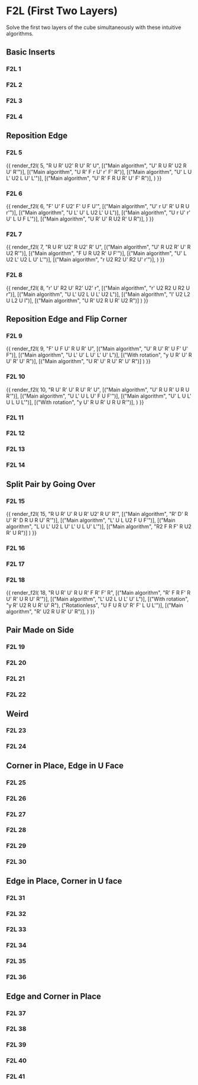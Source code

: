 # F2L (First Two Layers)

Solve the first two layers of the cube simultaneously with these intuitive algorithms.

## Basic Inserts

### F2L 1

### F2L 2

### F2L 3

### F2L 4

## Reposition Edge

### F2L 5

{{
render_f2l(
5,
"R U R' U2' R U' R' U",
[("Main algorithm", "U' R U R' U2 R U' R'")],
[("Main algorithm", "U R' F r U' r' F' R")],
[("Main algorithm", "U' L U L' U2 L U' L'")],
[("Main algorithm", "U' R' F R U R' U' F' R")],
)
}}

### F2L 6

{{
render_f2l(
6,
"F' U' F U2' F' U F U'",
[("Main algorithm", "U' r U' R' U R U r'")],
[("Main algorithm", "U L' U' L U2 L' U L")],
[("Main algorithm", "U r U' r' U' L U F L'")],
[("Main algorithm", "U R' U' R U2 R' U R")],
)
}}

### F2L 7

{{
render_f2l(
7,
"R U R' U2' R U2' R' U",
[("Main algorithm", "U' R U2 R' U' R U2 R'")],
[("Main algorithm", "F U R U2 R' U F'")],
[("Main algorithm", "U' L U2 L' U2 L U' L'")],
[("Main algorithm", "r U2 R2 U' R2 U' r'")],
)
}}

### F2L 8

{{
render_f2l(
8,
"r' U' R2 U' R2' U2' r",
[("Main algorithm", "r' U2 R2 U R2 U r")],
[("Main algorithm", "U L' U2 L U L' U2 L")],
[("Main algorithm", "l' U2 L2 U L2 U l")],
[("Main algorithm", "U R' U2 R U R' U2 R")]
)
}}

## Reposition Edge and Flip Corner

### F2L 9

{{
render_f2l(
9,
"F' U F U' R U R' U",
[("Main algorithm", "U' R U' R' U F' U' F")],
[("Main algorithm", "U L' U' L U' L' U' L")],
[("With rotation", "y U R' U' R U' R' U' R")],
[("Main algorithm", "U R' U' R U' R' U' R")]
)
}}

### F2L 10

{{
render_f2l(
10,
"R U' R' U' R U' R' U",
[("Main algorithm", "U' R U R' U R U R'")],
[("Main algorithm", "U L' U L U' F U F'")],
[("Main algorithm", "U' L U L' U L U L'")],
[("With rotation", "y U' R U R' U R U R'")],
)
}}

### F2L 11

### F2L 12

### F2L 13

### F2L 14

## Split Pair by Going Over

### F2L 15

{{
render_f2l(
15,
"R U R' U' R U R' U2' R U' R'",
[("Main algorithm", "R' D' R U' R' D R U R U' R'")],
[("Main algorithm", "L' U L U2 F U F'")],
[("Main algorithm", "L U L' U2 L U' L' U L U' L'")],
[("Main algorithm", "R2 F R F' R U2 R' U R")]
)
}}

### F2L 16

### F2L 17

### F2L 18

{{
render_f2l(
18,
"R U R' U' R U R' F R' F' R",
[("Main algorithm", "R' F R F' R U' R' U R U' R'")],
[("Main algorithm", "L' U2 L U L' U' L")],
[("With rotation", "y R' U2 R U R' U' R"), ("Rotationless", "U F U R U' R' F' L U L'")],
[("Main algorithm", "R' U2 R U R' U' R")],
)
}}

## Pair Made on Side

### F2L 19

### F2L 20

### F2L 21

### F2L 22

## Weird

### F2L 23

### F2L 24

## Corner in Place, Edge in U Face

### F2L 25

### F2L 26

### F2L 27

### F2L 28

### F2L 29

### F2L 30

## Edge in Place, Corner in U face

### F2L 31

### F2L 32

### F2L 33

### F2L 34

### F2L 35

### F2L 36

## Edge and Corner in Place

### F2L 37

### F2L 38

### F2L 39

### F2L 40

### F2L 41
